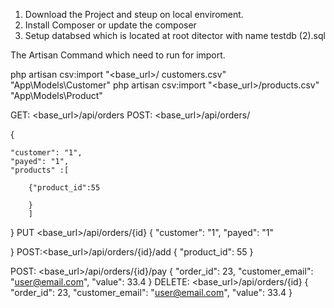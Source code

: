 1. Download the Project and steup on local enviroment.
2. Install Composer or update the composer  
3. Setup databsed which is located at root ditector with name testdb (2).sql

The Artisan Command which need to  run for import.

php artisan csv:import "<base_url>/ customers.csv"  "App\Models\Customer" 
php artisan csv:import "<base_url>/products.csv" "App\Models\Product" 




GET:  <base_url>/api/orders
POST: <base_url>/api/orders/

{
    
    "customer": "1",
    "payed": "1",
    "products" :[
    	
		{"product_id":55
	
		}
		]
			     
}
PUT <base_url>/api/orders/{id}
{
    "customer": "1",
    "payed": "1"
    
}
POST:<base_url>/api/orders/{id}/add
{
    "product_id": 55
}

POST: <base_url>/api/orders/{id}/pay
{
    "order_id": 23,
    "customer_email": "user@email.com",
    "value": 33.4
}
DELETE: <base_url>/api/orders/{id}
{
    "order_id": 23,
    "customer_email": "user@email.com",
    "value": 33.4
}
